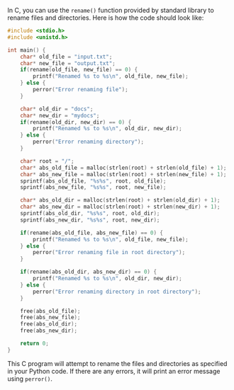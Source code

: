 In C, you can use the `rename()` function provided by standard library to rename files and directories. Here is how the code should look like:

```c
#include <stdio.h>
#include <unistd.h>

int main() {
    char* old_file = "input.txt";
    char* new_file = "output.txt";
    if(rename(old_file, new_file) == 0) {
        printf("Renamed %s to %s\n", old_file, new_file);
    } else {
        perror("Error renaming file");
    }

    char* old_dir = "docs";
    char* new_dir = "mydocs";
    if(rename(old_dir, new_dir) == 0) {
        printf("Renamed %s to %s\n", old_dir, new_dir);
    } else {
        perror("Error renaming directory");
    }

    char* root = "/";
    char* abs_old_file = malloc(strlen(root) + strlen(old_file) + 1);
    char* abs_new_file = malloc(strlen(root) + strlen(new_file) + 1);
    sprintf(abs_old_file, "%s%s", root, old_file);
    sprintf(abs_new_file, "%s%s", root, new_file);

    char* abs_old_dir = malloc(strlen(root) + strlen(old_dir) + 1);
    char* abs_new_dir = malloc(strlen(root) + strlen(new_dir) + 1);
    sprintf(abs_old_dir, "%s%s", root, old_dir);
    sprintf(abs_new_dir, "%s%s", root, new_dir);

    if(rename(abs_old_file, abs_new_file) == 0) {
        printf("Renamed %s to %s\n", old_file, new_file);
    } else {
        perror("Error renaming file in root directory");
    }

    if(rename(abs_old_dir, abs_new_dir) == 0) {
        printf("Renamed %s to %s\n", old_dir, new_dir);
    } else {
        perror("Error renaming directory in root directory");
    }

    free(abs_old_file);
    free(abs_new_file);
    free(abs_old_dir);
    free(abs_new_dir);

    return 0;
}
```

This C program will attempt to rename the files and directories as specified in your Python code. If there are any errors, it will print an error message using `perror()`.
